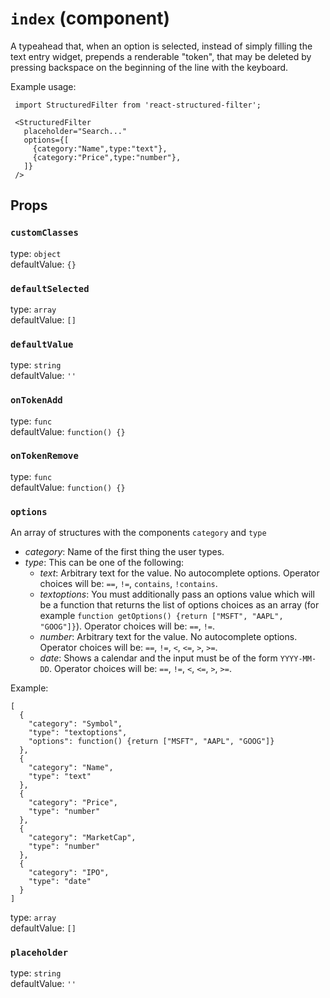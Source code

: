 `index` (component)
===================

A typeahead that, when an option is selected, instead of simply filling
the text entry widget, prepends a renderable "token", that may be deleted
by pressing backspace on the beginning of the line with the keyboard.

Example usage:

     import StructuredFilter from 'react-structured-filter';

     <StructuredFilter
       placeholder="Search..."
       options={[
         {category:"Name",type:"text"},
         {category:"Price",type:"number"},
       ]}
     />

Props
-----

### `customClasses`

type: `object`  
defaultValue: `{}`  


### `defaultSelected`

type: `array`  
defaultValue: `[]`  


### `defaultValue`

type: `string`  
defaultValue: `''`  


### `onTokenAdd`

type: `func`  
defaultValue: `function() {}`  


### `onTokenRemove`

type: `func`  
defaultValue: `function() {}`  


### `options`

An array of structures with the components `category` and `type`

* _category_: Name of the first thing the user types.
* _type_: This can be one of the following:
  * _text_: Arbitrary text for the value. No autocomplete options.
    Operator choices will be: `==`, `!=`, `contains`, `!contains`.
  * _textoptions_: You must additionally pass an options value which
    will be a function that returns the list of options choices as an
    array (for example `function getOptions() {return ["MSFT", "AAPL",
    "GOOG"]}`). Operator choices will be: `==`, `!=`.
  * _number_: Arbitrary text for the value. No autocomplete options.
    Operator choices will be: `==`, `!=`, `<`, `<=`, `>`, `>=`.
  * _date_: Shows a calendar and the input must be of the form
    `YYYY-MM-DD`. Operator choices will be: `==`, `!=`, `<`, `<=`, `>`,
    `>=`.

Example:

    [
      {
        "category": "Symbol",
        "type": "textoptions",
        "options": function() {return ["MSFT", "AAPL", "GOOG"]}
      },
      {
        "category": "Name",
        "type": "text"
      },
      {
        "category": "Price",
        "type": "number"
      },
      {
        "category": "MarketCap",
        "type": "number"
      },
      {
        "category": "IPO",
        "type": "date"
      }
    ]

type: `array`  
defaultValue: `[]`  


### `placeholder`

type: `string`  
defaultValue: `''`  

